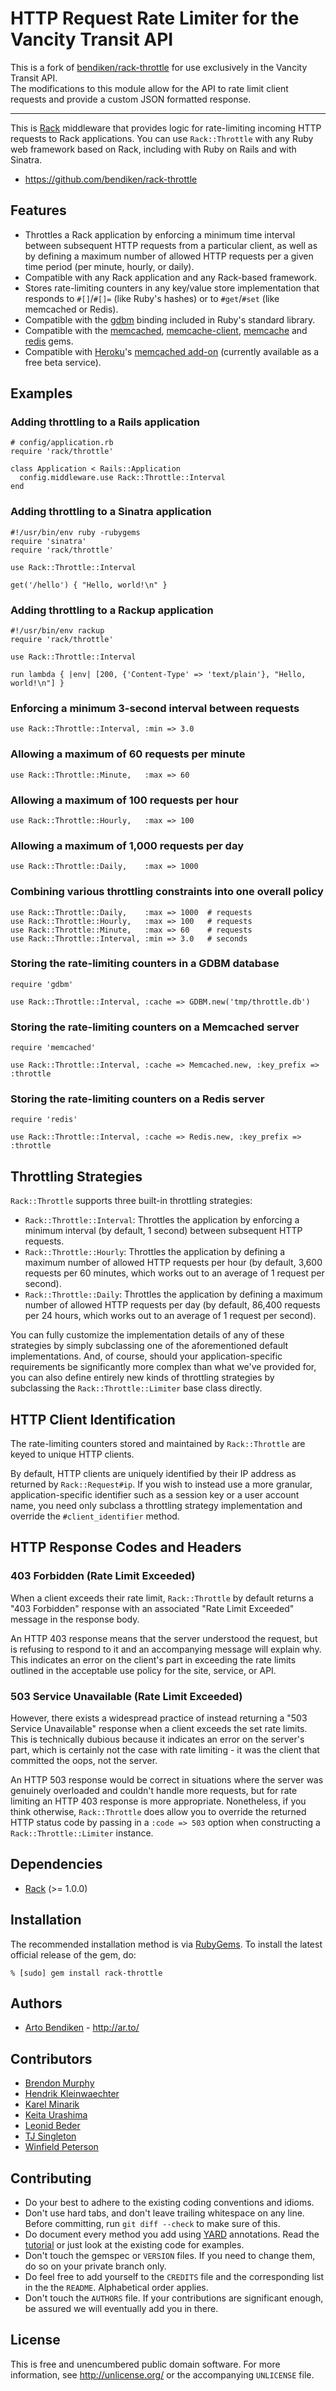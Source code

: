 HTTP Request Rate Limiter for the Vancity Transit API
=====================================================

This is a fork of [bendiken/rack-throttle](https://github.com/bendiken/rack-throttle) for use exclusively in the Vancity Transit API.  
The modifications to this module allow for the API to rate limit client  
requests and provide a custom JSON formatted response.

---

This is [Rack][] middleware that provides logic for rate-limiting incoming
HTTP requests to Rack applications. You can use `Rack::Throttle` with any
Ruby web framework based on Rack, including with Ruby on Rails and with
Sinatra.

* <https://github.com/bendiken/rack-throttle>

Features
--------

* Throttles a Rack application by enforcing a minimum time interval between
  subsequent HTTP requests from a particular client, as well as by defining
  a maximum number of allowed HTTP requests per a given time period (per minute, 
  hourly, or daily).
* Compatible with any Rack application and any Rack-based framework.
* Stores rate-limiting counters in any key/value store implementation that
  responds to `#[]`/`#[]=` (like Ruby's hashes) or to `#get`/`#set` (like
  memcached or Redis).
* Compatible with the [gdbm][] binding included in Ruby's standard library.
* Compatible with the [memcached][], [memcache-client][], [memcache][] and
  [redis][] gems.
* Compatible with [Heroku][]'s [memcached add-on][Heroku memcache]
  (currently available as a free beta service).

Examples
--------

### Adding throttling to a Rails application

    # config/application.rb
    require 'rack/throttle'
    
    class Application < Rails::Application
      config.middleware.use Rack::Throttle::Interval
    end

### Adding throttling to a Sinatra application

    #!/usr/bin/env ruby -rubygems
    require 'sinatra'
    require 'rack/throttle'
    
    use Rack::Throttle::Interval
    
    get('/hello') { "Hello, world!\n" }

### Adding throttling to a Rackup application

    #!/usr/bin/env rackup
    require 'rack/throttle'
    
    use Rack::Throttle::Interval
    
    run lambda { |env| [200, {'Content-Type' => 'text/plain'}, "Hello, world!\n"] }

### Enforcing a minimum 3-second interval between requests

    use Rack::Throttle::Interval, :min => 3.0

### Allowing a maximum of 60 requests per minute

    use Rack::Throttle::Minute,   :max => 60

### Allowing a maximum of 100 requests per hour

    use Rack::Throttle::Hourly,   :max => 100

### Allowing a maximum of 1,000 requests per day

    use Rack::Throttle::Daily,    :max => 1000

### Combining various throttling constraints into one overall policy

    use Rack::Throttle::Daily,    :max => 1000  # requests
    use Rack::Throttle::Hourly,   :max => 100   # requests
    use Rack::Throttle::Minute,   :max => 60    # requests
    use Rack::Throttle::Interval, :min => 3.0   # seconds

### Storing the rate-limiting counters in a GDBM database

    require 'gdbm'
    
    use Rack::Throttle::Interval, :cache => GDBM.new('tmp/throttle.db')

### Storing the rate-limiting counters on a Memcached server

    require 'memcached'
    
    use Rack::Throttle::Interval, :cache => Memcached.new, :key_prefix => :throttle

### Storing the rate-limiting counters on a Redis server

    require 'redis'
    
    use Rack::Throttle::Interval, :cache => Redis.new, :key_prefix => :throttle

Throttling Strategies
---------------------

`Rack::Throttle` supports three built-in throttling strategies:

* `Rack::Throttle::Interval`: Throttles the application by enforcing a
  minimum interval (by default, 1 second) between subsequent HTTP requests.
* `Rack::Throttle::Hourly`: Throttles the application by defining a
  maximum number of allowed HTTP requests per hour (by default, 3,600
  requests per 60 minutes, which works out to an average of 1 request per
  second).
* `Rack::Throttle::Daily`: Throttles the application by defining a
  maximum number of allowed HTTP requests per day (by default, 86,400
  requests per 24 hours, which works out to an average of 1 request per
  second).

You can fully customize the implementation details of any of these strategies
by simply subclassing one of the aforementioned default implementations.
And, of course, should your application-specific requirements be
significantly more complex than what we've provided for, you can also define
entirely new kinds of throttling strategies by subclassing the
`Rack::Throttle::Limiter` base class directly.

HTTP Client Identification
--------------------------

The rate-limiting counters stored and maintained by `Rack::Throttle` are
keyed to unique HTTP clients.

By default, HTTP clients are uniquely identified by their IP address as
returned by `Rack::Request#ip`. If you wish to instead use a more granular,
application-specific identifier such as a session key or a user account
name, you need only subclass a throttling strategy implementation and
override the `#client_identifier` method.

HTTP Response Codes and Headers
-------------------------------

### 403 Forbidden (Rate Limit Exceeded)

When a client exceeds their rate limit, `Rack::Throttle` by default returns
a "403 Forbidden" response with an associated "Rate Limit Exceeded" message
in the response body.

An HTTP 403 response means that the server understood the request, but is
refusing to respond to it and an accompanying message will explain why.
This indicates an error on the client's part in exceeding the rate limits
outlined in the acceptable use policy for the site, service, or API.

### 503 Service Unavailable (Rate Limit Exceeded)

However, there exists a widespread practice of instead returning a "503
Service Unavailable" response when a client exceeds the set rate limits.
This is technically dubious because it indicates an error on the server's
part, which is certainly not the case with rate limiting - it was the client
that committed the oops, not the server.

An HTTP 503 response would be correct in situations where the server was
genuinely overloaded and couldn't handle more requests, but for rate
limiting an HTTP 403 response is more appropriate. Nonetheless, if you think
otherwise, `Rack::Throttle` does allow you to override the returned HTTP
status code by passing in a `:code => 503` option when constructing a
`Rack::Throttle::Limiter` instance.

Dependencies
------------

* [Rack](http://rubygems.org/gems/rack) (>= 1.0.0)

Installation
------------

The recommended installation method is via [RubyGems](http://rubygems.org/).
To install the latest official release of the gem, do:

    % [sudo] gem install rack-throttle

Authors
-------

* [Arto Bendiken](https://gratipay.com/bendiken) - <http://ar.to/>

Contributors
------------

* [Brendon Murphy](https://github.com/bemurphy)
* [Hendrik Kleinwaechter](https://github.com/hendricius)
* [Karel Minarik](https://github.com/karmi)
* [Keita Urashima](https://github.com/ursm)
* [Leonid Beder](https://github.com/lbeder)
* [TJ Singleton](https://github.com/tjsingleton)
* [Winfield Peterson](https://github.com/wpeterson)

Contributing
------------

* Do your best to adhere to the existing coding conventions and idioms.
* Don't use hard tabs, and don't leave trailing whitespace on any line.
  Before committing, run `git diff --check` to make sure of this.
* Do document every method you add using [YARD][] annotations. Read the
  [tutorial][YARD-GS] or just look at the existing code for examples.
* Don't touch the gemspec or `VERSION` files. If you need to change them,
  do so on your private branch only.
* Do feel free to add yourself to the `CREDITS` file and the
  corresponding list in the the `README`. Alphabetical order applies.
* Don't touch the `AUTHORS` file. If your contributions are significant
  enough, be assured we will eventually add you in there.

License
-------

This is free and unencumbered public domain software. For more information,
see <http://unlicense.org/> or the accompanying `UNLICENSE` file.

[Rack]:            http://rack.rubyforge.org/
[gdbm]:            http://ruby-doc.org/stdlib/libdoc/gdbm/rdoc/classes/GDBM.html
[memcached]:       http://rubygems.org/gems/memcached
[memcache-client]: http://rubygems.org/gems/memcache-client
[memcache]:        http://rubygems.org/gems/memcache
[redis]:           http://rubygems.org/gems/redis
[Heroku]:          http://heroku.com/
[Heroku memcache]: http://docs.heroku.com/memcache
[YARD]:            http://yardoc.org/
[YARD-GS]:         http://rubydoc.info/docs/yard/file/docs/GettingStarted.md
